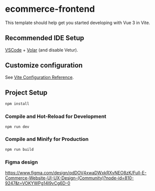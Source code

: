 # ecommerce-frontend

This template should help get you started developing with Vue 3 in Vite.

## Recommended IDE Setup

[VSCode](https://code.visualstudio.com/) + [Volar](https://marketplace.visualstudio.com/items?itemName=Vue.volar) (and disable Vetur).

## Customize configuration

See [Vite Configuration Reference](https://vite.dev/config/).

## Project Setup

```sh
npm install
```

### Compile and Hot-Reload for Development

```sh
npm run dev
```

### Compile and Minify for Production

```sh
npm run build
```

### Figma design

https://www.figma.com/design/qdDOV4xwaDWxkRXvNEO8zK/Full-E-Commerce-Website-UI-UX-Design-(Community)?node-id=810-9247&t=VOKYWPg14l9vCg6D-0
